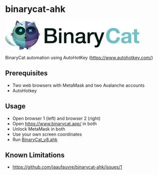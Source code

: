 # binarycat-ahk
[![](./binarycat.svg)](https://www.binarycat.app/)

BinaryCat automation using AutoHotKey (https://www.autohotkey.com/)

## Prerequisites
* Two web browsers with MetaMask and two Avalanche accounts
* AutoHotkey

## Usage
* Open browser 1 (left) and browser 2 (right)
* Open https://www.binarycat.app/ in both
* Unlock MetaMask in both
* Use your own screen coordinates
* Run [BinaryCat_v8.ahk](./BinaryCat_v8.ahk)

## Known Limitations

* https://github.com/jaaufauvre/binarycat-ahk/issues/1

